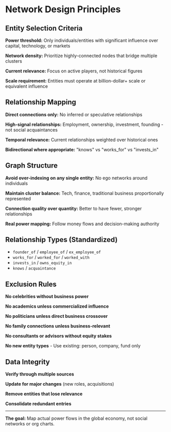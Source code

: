 # Network Design Principles

## Entity Selection Criteria

**Power threshold:** Only individuals/entities with significant influence over capital, technology, or markets

**Network density:** Prioritize highly-connected nodes that bridge multiple clusters

**Current relevance:** Focus on active players, not historical figures

**Scale requirement:** Entities must operate at billion-dollar+ scale or equivalent influence

## Relationship Mapping

**Direct connections only:** No inferred or speculative relationships

**High-signal relationships:** Employment, ownership, investment, founding - not social acquaintances

**Temporal relevance:** Current relationships weighted over historical ones

**Bidirectional where appropriate:** "knows" vs "works_for" vs "invests_in"

## Graph Structure

**Avoid over-indexing on any single entity:** No ego networks around individuals

**Maintain cluster balance:** Tech, finance, traditional business proportionally represented

**Connection quality over quantity:** Better to have fewer, stronger relationships

**Real power mapping:** Follow money flows and decision-making authority

## Relationship Types (Standardized)

- `founder_of` / `employee_of` / `ex_employee_of`
- `works_for` / `worked_for` / `worked_with`
- `invests_in` / `owns_equity_in`
- `knows` / `acquaintance`

## Exclusion Rules

**No celebrities without business power**

**No academics unless commercialized influence**

**No politicians unless direct business crossover**

**No family connections unless business-relevant**

**No consultants or advisors without equity stakes**

**No new entity types** - Use existing: person, company, fund only

## Data Integrity

**Verify through multiple sources**

**Update for major changes** (new roles, acquisitions)

**Remove entities that lose relevance**

**Consolidate redundant entries**

---

**The goal:** Map actual power flows in the global economy, not social networks or org charts.
